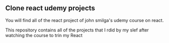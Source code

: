 ## Clone react udemy projects

You will find all of the react project of john smilga's udemy course on react.

This repository contains all of the projects that I rdid by my slef after watching the course to trin my React
